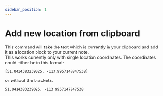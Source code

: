 ```yaml
---
sidebar_position: 1
---
```


# Add new location from clipboard

This command will take the text which is currently in your clipboard and add it as a location block to your current note.  
This works currently only with single location coordinates. The coordinates could either be in this format:

```
[51.0414383239025, -113.9957147847538]
```

or without the brackets:

```
51.0414383239025, -113.9957147847538
```
